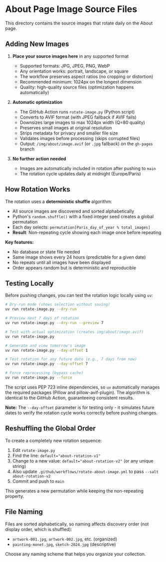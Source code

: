 # About Page Image Source Files

This directory contains the source images that rotate daily on the About page.

## Adding New Images

1. **Place your source images here** in any supported format
   - Supported formats: JPG, JPEG, PNG, WebP
   - Any orientation works: portrait, landscape, or square
   - The workflow preserves aspect ratios (no cropping or distortion)
   - Recommended minimum: 1024px on the longest dimension
   - Quality: high-quality source files (optimization happens automatically)

2. **Automatic optimization**
   - The GitHub Action runs `rotate-image.py` (Python script)
   - Converts to AVIF format (with JPEG fallback if AVIF fails)
   - Downsizes large images to max 1024px width (Q=80 quality)
   - Preserves small images at original resolution
   - Strips metadata for privacy and smaller file size
   - Validates images before processing (skips corrupted files)
   - Output: `/img/about/image.avif` (or `.jpg` fallback) on the `gh-pages` branch

3. **No further action needed**
   - Images are automatically included in rotation after pushing to `main`
   - The rotation cycle updates daily at midnight (Europe/Paris)

## How Rotation Works

The rotation uses a **deterministic shuffle** algorithm:

* All source images are discovered and sorted alphabetically
* Python's `random.shuffle()` with a fixed integer seed creates a global permutation
* Each day selects: `permutation[Paris_day_of_year % total_images]`
* **Result**: Non-repeating cycle showing each image once before repeating

**Key features:**
* No database or state file needed
* Same image shows every 24 hours (predictable for a given date)
* No repeats until all images have been displayed
* Order appears random but is deterministic and reproducible

## Testing Locally

Before pushing changes, you can test the rotation logic locally using `uv`:

```bash
# Dry-run mode (shows selection without saving)
uv run rotate-image.py --dry-run

# Preview next 7 days of rotation
uv run rotate-image.py --dry-run --preview 7

# Test with actual optimization (creates img/about/image.avif)
uv run rotate-image.py

# Generate and view tomorrow's image
uv run rotate-image.py --day-offset 1

# Test rotation for any future date (e.g., 7 days from now)
uv run rotate-image.py --day-offset 7

# Force reprocessing (bypass cache)
uv run rotate-image.py --force
```

The script uses PEP 723 inline dependencies, so `uv` automatically manages the required packages (Pillow and pillow-avif-plugin). The algorithm is identical to the GitHub Action, guaranteeing consistent results.

**Note:** The `--day-offset` parameter is for testing only - it simulates future dates to verify the rotation cycle works correctly before pushing changes.

## Reshuffling the Global Order

To create a completely new rotation sequence:

1. Edit `rotate-image.py`
2. Find the line: `default="about-rotation-v1"`
3. Change to a new value: `default="about-rotation-v2"` (or any unique string)
4. Also update `.github/workflows/rotate-about-image.yml` to pass `--salt about-rotation-v2`
5. Commit and push to `main`

This generates a new permutation while keeping the non-repeating property.

## File Naming

Files are sorted alphabetically, so naming affects discovery order (not display order, which is shuffled):

* `artwork-001.jpg`, `artwork-002.jpg`, etc. (organized)
* `painting-monet.jpg`, `sketch-2024.jpg` (descriptive)

Choose any naming scheme that helps you organize your collection.
